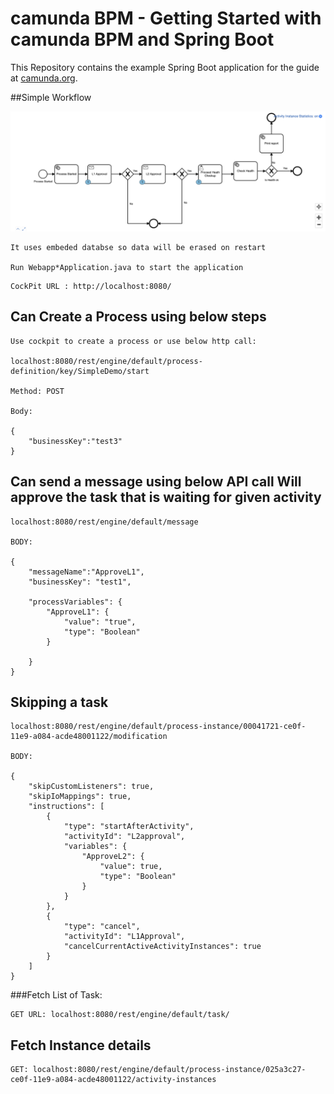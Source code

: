 # camunda BPM - Getting Started with camunda BPM and Spring Boot

This Repository contains the example Spring Boot application for the guide at [camunda.org](http://camunda.org/get-started/spring-boot.html).


##Simple Workflow

![Alt text](docs/img/simple_workflow.png "Title")

```
It uses embeded databse so data will be erased on restart

Run Webapp*Application.java to start the application

```

```
CockPit URL : http://localhost:8080/
```

## Can Create a Process using below steps
```
Use cockpit to create a process or use below http call:

localhost:8080/rest/engine/default/process-definition/key/SimpleDemo/start

Method: POST

Body:

{
	"businessKey":"test3"
}
```

## Can send a message using below API call Will approve the task that is waiting for given activity

```
localhost:8080/rest/engine/default/message

BODY:

{
    "messageName":"ApproveL1",
    "businessKey": "test1",
    
    "processVariables": {
        "ApproveL1": {
            "value": "true",
            "type": "Boolean"
        }
        
    }
}
```

## Skipping a task

```
localhost:8080/rest/engine/default/process-instance/00041721-ce0f-11e9-a084-acde48001122/modification

BODY:

{
    "skipCustomListeners": true,
    "skipIoMappings": true,
    "instructions": [
        {
            "type": "startAfterActivity",
            "activityId": "L2approval",
            "variables": {
                "ApproveL2": {
                    "value": true,
                    "type": "Boolean"
                }
            }
        },
        {
            "type": "cancel",
            "activityId": "L1Approval",
            "cancelCurrentActiveActivityInstances": true
        }
    ]
}

```

###Fetch List of Task:

```
GET URL: localhost:8080/rest/engine/default/task/

```

## Fetch Instance details

```
GET: localhost:8080/rest/engine/default/process-instance/025a3c27-ce0f-11e9-a084-acde48001122/activity-instances

```

